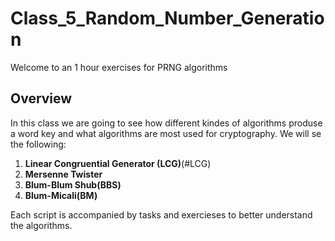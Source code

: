 # Class_5_Random_Number_Generation
Welcome to an 1 hour exercises for PRNG algorithms

## Overview
In this class we are going to see how different kindes of algorithms produse a word key and what algorithms are most used for cryptography. We will se the following:

1. **Linear Congruential Generator (LCG)**(#LCG)
2. **Mersenne Twister**
3. **Blum-Blum Shub(BBS)**
4. **Blum-Micali(BM)**

Each script is accompanied by tasks and exercieses to better understand the algorithms.


